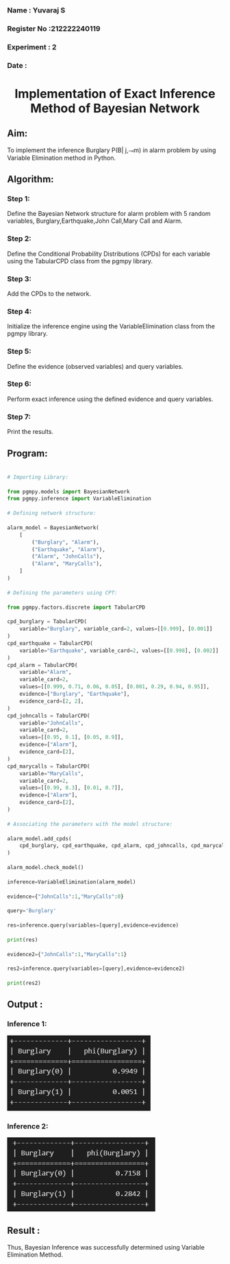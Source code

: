 <H3> Name : Yuvaraj S </H3>
<H3> Register No :212222240119 </H3>
<H3> Experiment : 2 </H3>
<H3> Date : </H3>
<h1 align =center>Implementation of Exact Inference Method of Bayesian Network</h1>

## Aim:

To implement the inference Burglary P(B| j,⥗m) in alarm problem by using Variable Elimination method in Python.

## Algorithm:

### Step 1: 

Define the Bayesian Network structure for alarm problem with 5 random variables, Burglary,Earthquake,John Call,Mary Call and Alarm.<br>

### Step 2:

Define the Conditional Probability Distributions (CPDs) for each variable using the TabularCPD class from the pgmpy library.<br>

### Step 3: 

Add the CPDs to the network.<br>

### Step 4: 

Initialize the inference engine using the VariableElimination class from the pgmpy library.<br>

### Step 5: 

Define the evidence (observed variables) and query variables.<br>

### Step 6: 

Perform exact inference using the defined evidence and query variables.<br>

### Step 7: 

Print the results.<br>

## Program:

```python

# Importing Library:

from pgmpy.models import BayesianNetwork
from pgmpy.inference import VariableElimination

# Defining network structure:

alarm_model = BayesianNetwork(
    [
        ("Burglary", "Alarm"),
        ("Earthquake", "Alarm"),
        ("Alarm", "JohnCalls"),
        ("Alarm", "MaryCalls"),
    ]
)

# Defining the parameters using CPT:

from pgmpy.factors.discrete import TabularCPD

cpd_burglary = TabularCPD(
    variable="Burglary", variable_card=2, values=[[0.999], [0.001]]
)
cpd_earthquake = TabularCPD(
    variable="Earthquake", variable_card=2, values=[[0.998], [0.002]]
)
cpd_alarm = TabularCPD(
    variable="Alarm",
    variable_card=2,
    values=[[0.999, 0.71, 0.06, 0.05], [0.001, 0.29, 0.94, 0.95]],
    evidence=["Burglary", "Earthquake"],
    evidence_card=[2, 2],
)
cpd_johncalls = TabularCPD(
    variable="JohnCalls",
    variable_card=2,
    values=[[0.95, 0.1], [0.05, 0.9]],
    evidence=["Alarm"],
    evidence_card=[2],
)
cpd_marycalls = TabularCPD(
    variable="MaryCalls",
    variable_card=2,
    values=[[0.99, 0.3], [0.01, 0.7]],
    evidence=["Alarm"],
    evidence_card=[2],
)

# Associating the parameters with the model structure:

alarm_model.add_cpds(
    cpd_burglary, cpd_earthquake, cpd_alarm, cpd_johncalls, cpd_marycalls
)

alarm_model.check_model()

inference=VariableElimination(alarm_model)

evidence={"JohnCalls":1,"MaryCalls":0}

query='Burglary'

res=inference.query(variables=[query],evidence=evidence)

print(res)

evidence2={"JohnCalls":1,"MaryCalls":1}

res2=inference.query(variables=[query],evidence=evidence2)

print(res2)

```

## Output :

### Inference 1:

![img1](./output/1.png)

### Inference 2:

![img1](./output/2.png)

## Result :

Thus, Bayesian Inference was successfully determined using Variable Elimination Method.

